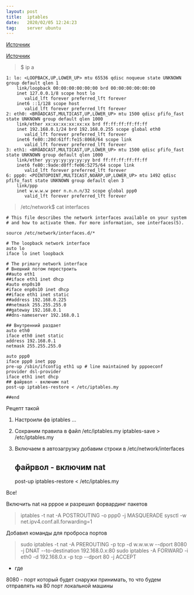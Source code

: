 ```yaml
---
layout: post
title:  iptables
date:   2020/02/05 12:24:23
tag:    server ubuntu
---
```


[Источник](https://www.opennet.ru/base/net/nat_redirect.txt.html)

[Источник](https://www.8host.com/blog/bazovye-pravila-iptables-dlya-servera-ubuntu-14-04/) 


> $ ip a

    1: lo: <LOOPBACK,UP,LOWER_UP> mtu 65536 qdisc noqueue state UNKNOWN group default qlen 1
        link/loopback 00:00:00:00:00:00 brd 00:00:00:00:00:00
        inet 127.0.0.1/8 scope host lo
           valid_lft forever preferred_lft forever
        inet6 ::1/128 scope host 
           valid_lft forever preferred_lft forever
    2: eth0: <BROADCAST,MULTICAST,UP,LOWER_UP> mtu 1500 qdisc pfifo_fast state UNKNOWN group default qlen 1000
        link/ether xx:xx:xx:xx:xx:xx brd ff:ff:ff:ff:ff:ff
        inet 192.168.0.1/24 brd 192.168.0.255 scope global eth0
           valid_lft forever preferred_lft forever
        inet6 fe80::20d:61ff:fe15:8068/64 scope link 
           valid_lft forever preferred_lft forever
    3: eth1: <BROADCAST,MULTICAST,UP,LOWER_UP> mtu 1500 qdisc pfifo_fast state UNKNOWN group default qlen 1000
        link/ether yy:yy:yy:yy:yy:yy brd ff:ff:ff:ff:ff:ff
        inet6 fe80::9ade:d0ff:fe06:5275/64 scope link 
           valid_lft forever preferred_lft forever
    6: ppp0: <POINTOPOINT,MULTICAST,NOARP,UP,LOWER_UP> mtu 1492 qdisc pfifo_fast state UNKNOWN group default qlen 3
        link/ppp 
        inet w.w.w.w peer n.n.n.n/32 scope global ppp0
           valid_lft forever preferred_lft forever



> /etc/network$ cat interfaces

    # This file describes the network interfaces available on your system
    # and how to activate them. For more information, see interfaces(5).
    
    source /etc/network/interfaces.d/*
    
    # The loopback network interface
    auto lo
    iface lo inet loopback
    
    # The primary network interface
    # Внешний потом перестроить
    ##auto eth1
    ##iface eth1 inet dhcp
    #auto enp0s10
    #iface enp0s10 inet dhcp
    ##iface eth1 inet static
    ##address 192.168.0.225
    ##netmask 255.255.255.0
    ##gateway 192.168.0.1
    ##dns-nameserver 192.168.0.1

    ## Внутренний раздает
    auto eth0
    iface eth0 inet static
    address 192.168.0.1
    netmask 255.255.255.0
    
    auto ppp0
    iface ppp0 inet ppp
    pre-up /sbin/ifconfig eth1 up # line maintained by pppoeconf
    provider dsl-provider
    iface eth1 inet dhcp
    ## файрвол - включим nat
    post-up iptables-restore < /etc/iptables.my
    
    ##end


Рецепт такой
 1. Настроили фв
 iptables ...
 2. Сохраним правила в файл /etc/iptables.my
 iptables-save > /etc/iptables.my
 3. Включаем в автозагрузку
 добавим строки в /etc/network/interfaces

    ## файрвол - включим nat
    post-up iptables-restore < /etc/iptables.my

Все!


Включить nat на pppoe и разрешил форвардинг пакетов

> iptables -t nat -A POSTROUTING -o ppp0 -j MASQUERADE
> sysctl -w net.ipv4.conf.all.forwarding=1

Добавил команды для проброса портов

> sudo iptables -t nat -A PREROUTING -p tcp -d w.w.w.w --dport 8080 -j DNAT --to-destination 192.168.0.x:80
> sudo iptables -A FORWARD -i eth0 -d 192.168.0.x -p tcp --dport 80 -j ACCEPT
- где

8080 - порт который будет снаружи принимать, то что будем отправлять на 80 порт локальной машины

